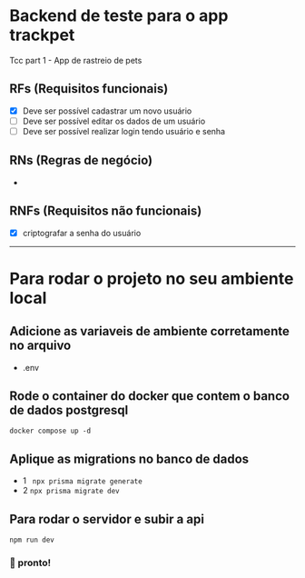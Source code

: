 # Backend de teste para o app trackpet

Tcc part 1 - App de rastreio de pets

## RFs (Requisitos funcionais)

- [x] Deve ser possível cadastrar um novo usuário
- [ ] Deve ser possível editar os dados de um usuário
- [ ] Deve ser possível realizar login tendo usuário e senha

## RNs (Regras de negócio)

- 

## RNFs (Requisitos não funcionais)

- [x] criptografar a senha do usuário



---

# Para rodar o projeto no seu ambiente local

## Adicione as variaveis de ambiente corretamente no arquivo
- .env

## Rode o container do docker que contem o banco de dados postgresql
``` docker compose up -d ```

## Aplique as migrations no banco de dados
- 1 ``` npx prisma migrate generate```
- 2 ``` npx prisma migrate dev ```

## Para rodar o servidor e subir a api
``` npm run dev ```

### :tada: pronto!
